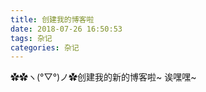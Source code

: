 ```yaml
---
title: 创建我的博客啦
date: 2018-07-26 16:50:53
tags: 杂记
categories: 杂记
---
```


✿✿ヽ(°▽°)ノ✿创建我的新的博客啦~ 诶嘿嘿~
